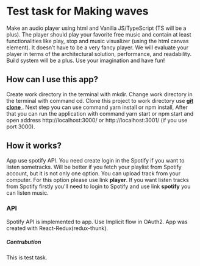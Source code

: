 # Test task for Making waves
Make an audio player using html and Vanilla JS/TypeScript (TS will be a plus). The player should play your favorite free music and contain at least functionalities like play, stop and music visualizer (using the html canvas element). It doesn’t have to be a very fancy player. 
We will evaluate your player in terms of the architectural solution, performance, and readability. Build system will be a plus. Use your imagination and have fun!

## How can I use this app?
Create work directory in the terminal with mkdir. Change work directory in the terminal with command cd. 
Clone this project to work directory use [__git clone__ ](https://github.com/Natanagar/Making-waves.git). Next step you can use command yarn install or npm install, After that you can run the application with command yarn start or npm start and open address http://localhost:3000/ or http://localhost:3001/ (if you use port 3000). 

## How it works? 

App use spotify API. You need create login in the Spotify  if you want to listen sometracks. Will be better if you fetch your playlist from Spotify account, but it is not only one option. You can upload track from your computer. For this option please use link __player__. If you want listen tracks from Spotify firstly you'll need to login to Spotify and use link __spotify__ you can listen music.
 

### API
Spotify API is implemented to app. Use Implicit flow in OAuth2. App was created with React-Redux(redux-thunk).

##### Contrubution
This is test task.